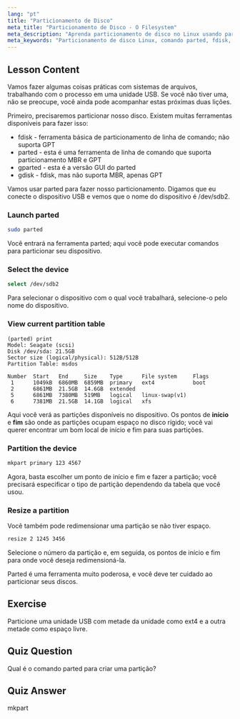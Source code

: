 ```yaml
---
lang: "pt"
title: "Particionamento de Disco"
meta_title: "Particionamento de Disco - O Filesystem"
meta_description: "Aprenda particionamento de disco no Linux usando parted. Entenda como particionar, selecionar, visualizar e redimensionar discos. Comece com este guia para iniciantes!"
meta_keywords: "Particionamento de disco Linux, comando parted, fdisk, gparted, tutorial Linux, Linux para iniciantes, gerenciamento de disco, guia Linux"
---
```


## Lesson Content

Vamos fazer algumas coisas práticas com sistemas de arquivos, trabalhando com o processo em uma unidade USB. Se você não tiver uma, não se preocupe, você ainda pode acompanhar estas próximas duas lições.

Primeiro, precisaremos particionar nosso disco. Existem muitas ferramentas disponíveis para fazer isso:

- fdisk - ferramenta básica de particionamento de linha de comando; não suporta GPT
- parted - esta é uma ferramenta de linha de comando que suporta particionamento MBR e GPT
- gparted - esta é a versão GUI do parted
- gdisk - fdisk, mas não suporta MBR, apenas GPT

Vamos usar parted para fazer nosso particionamento. Digamos que eu conecte o dispositivo USB e vemos que o nome do dispositivo é /dev/sdb2.

### Launch parted

```bash
sudo parted
```

Você entrará na ferramenta parted; aqui você pode executar comandos para particionar seu dispositivo.

### Select the device

```bash
select /dev/sdb2
```

Para selecionar o dispositivo com o qual você trabalhará, selecione-o pelo nome do dispositivo.

### View current partition table

```plaintext
(parted) print
Model: Seagate (scsi)
Disk /dev/sda: 21.5GB
Sector size (logical/physical): 512B/512B
Partition Table: msdos

Number  Start   End     Size    Type      File system     Flags
 1      1049kB  6860MB  6859MB  primary   ext4            boot
 2      6861MB  21.5GB  14.6GB  extended
 5      6861MB  7380MB  519MB   logical   linux-swap(v1)
 6      7381MB  21.5GB  14.1GB  logical   xfs
```

Aqui você verá as partições disponíveis no dispositivo. Os pontos de **início** e **fim** são onde as partições ocupam espaço no disco rígido; você vai querer encontrar um bom local de início e fim para suas partições.

### Partition the device

```bash
mkpart primary 123 4567
```

Agora, basta escolher um ponto de início e fim e fazer a partição; você precisará especificar o tipo de partição dependendo da tabela que você usou.

### Resize a partition

Você também pode redimensionar uma partição se não tiver espaço.

```bash
resize 2 1245 3456
```

Selecione o número da partição e, em seguida, os pontos de início e fim para onde você deseja redimensioná-la.

Parted é uma ferramenta muito poderosa, e você deve ter cuidado ao particionar seus discos.

## Exercise

Particione uma unidade USB com metade da unidade como ext4 e a outra metade como espaço livre.

## Quiz Question

Qual é o comando parted para criar uma partição?

## Quiz Answer

mkpart
